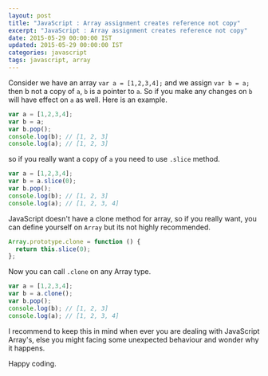 ```yaml
---
layout: post
title: "JavaScript : Array assignment creates reference not copy"
excerpt: "JavaScript : Array assignment creates reference not copy"
date: 2015-05-29 00:00:00 IST
updated: 2015-05-29 00:00:00 IST
categories: javascript
tags: javascript, array
---
```


Consider we have an array `var a = [1,2,3,4];` and we assign `var b = a;` then b not a copy of `a`, `b` is a pointer to `a`. So if you make any changes on `b` will have effect on `a` as well. Here is an example.

```js
var a = [1,2,3,4];
var b = a;
var b.pop();
console.log(b); // [1, 2, 3]
console.log(a); // [1, 2, 3]
```

so if you really want a copy of `a` you need to use `.slice` method.

```js
var a = [1,2,3,4];
var b = a.slice(0);
var b.pop();
console.log(b); // [1, 2, 3]
console.log(a); // [1, 2, 3, 4]
```

JavaScript doesn't have a clone method for array, so if you really want, you can define yourself on `Array` but its not highly recommended.

```js
Array.prototype.clone = function () {
  return this.slice(0);
};
```

Now you can call `.clone` on any Array type.

```js
var a = [1,2,3,4];
var b = a.clone();
var b.pop();
console.log(b); // [1, 2, 3]
console.log(a); // [1, 2, 3, 4]
```

I recommend to keep this in mind when ever you are dealing with JavaScript Array's, else you might facing some unexpected behaviour and wonder why it happens.

Happy coding.
